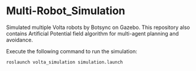 # Multi-Robot_Simulation

Simulated multiple Volta robots by Botsync on Gazebo. This repository also contains Artificial Potential field algorithm for multi-agent planning and avoidance.

Execute the following command to run the simulation:

`roslaunch volta_simulation simulation.launch`
